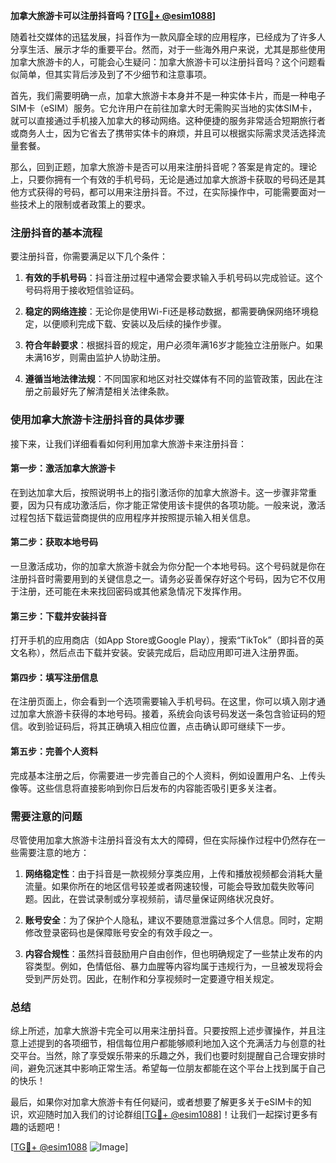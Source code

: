 **加拿大旅游卡可以注册抖音吗？[[TG💪+ @esim1088](https://t.me/s/esim1088)]**

随着社交媒体的迅猛发展，抖音作为一款风靡全球的应用程序，已经成为了许多人分享生活、展示才华的重要平台。然而，对于一些海外用户来说，尤其是那些使用加拿大旅游卡的人，可能会心生疑问：加拿大旅游卡可以注册抖音吗？这个问题看似简单，但其实背后涉及到了不少细节和注意事项。

首先，我们需要明确一点，加拿大旅游卡本身并不是一种实体卡片，而是一种电子SIM卡（eSIM）服务。它允许用户在前往加拿大时无需购买当地的实体SIM卡，就可以直接通过手机接入加拿大的移动网络。这种便捷的服务非常适合短期旅行者或商务人士，因为它省去了携带实体卡的麻烦，并且可以根据实际需求灵活选择流量套餐。

那么，回到正题，加拿大旅游卡是否可以用来注册抖音呢？答案是肯定的。理论上，只要你拥有一个有效的手机号码，无论是通过加拿大旅游卡获取的号码还是其他方式获得的号码，都可以用来注册抖音。不过，在实际操作中，可能需要面对一些技术上的限制或者政策上的要求。

### 注册抖音的基本流程

要注册抖音，你需要满足以下几个条件：

1. **有效的手机号码**：抖音注册过程中通常会要求输入手机号码以完成验证。这个号码将用于接收短信验证码。
   
2. **稳定的网络连接**：无论你是使用Wi-Fi还是移动数据，都需要确保网络环境稳定，以便顺利完成下载、安装以及后续的操作步骤。

3. **符合年龄要求**：根据抖音的规定，用户必须年满16岁才能独立注册账户。如果未满16岁，则需由监护人协助注册。

4. **遵循当地法律法规**：不同国家和地区对社交媒体有不同的监管政策，因此在注册之前最好先了解清楚相关法律条款。

### 使用加拿大旅游卡注册抖音的具体步骤

接下来，让我们详细看看如何利用加拿大旅游卡来注册抖音：

#### 第一步：激活加拿大旅游卡
在到达加拿大后，按照说明书上的指引激活你的加拿大旅游卡。这一步骤非常重要，因为只有成功激活后，你才能正常使用该卡提供的各项功能。一般来说，激活过程包括下载运营商提供的应用程序并按照提示输入相关信息。

#### 第二步：获取本地号码
一旦激活成功，你的加拿大旅游卡就会为你分配一个本地号码。这个号码就是你在注册抖音时需要用到的关键信息之一。请务必妥善保存好这个号码，因为它不仅用于注册，还可能在未来找回密码或其他紧急情况下发挥作用。

#### 第三步：下载并安装抖音
打开手机的应用商店（如App Store或Google Play），搜索“TikTok”（即抖音的英文名称），然后点击下载并安装。安装完成后，启动应用即可进入注册界面。

#### 第四步：填写注册信息
在注册页面上，你会看到一个选项需要输入手机号码。在这里，你可以填入刚才通过加拿大旅游卡获得的本地号码。接着，系统会向该号码发送一条包含验证码的短信。收到验证码后，将其正确填入相应位置，点击确认即可继续下一步。

#### 第五步：完善个人资料
完成基本注册之后，你需要进一步完善自己的个人资料，例如设置用户名、上传头像等。这些信息将直接影响到你日后发布的内容能否吸引更多关注者。

### 需要注意的问题

尽管使用加拿大旅游卡注册抖音没有太大的障碍，但在实际操作过程中仍然存在一些需要注意的地方：

1. **网络稳定性**：由于抖音是一款视频分享类应用，上传和播放视频都会消耗大量流量。如果你所在的地区信号较差或者网速较慢，可能会导致加载失败等问题。因此，在尝试录制或分享视频前，请尽量保证网络状况良好。

2. **账号安全**：为了保护个人隐私，建议不要随意泄露过多个人信息。同时，定期修改登录密码也是保障账号安全的有效手段之一。

3. **内容合规性**：虽然抖音鼓励用户自由创作，但也明确规定了一些禁止发布的内容类型。例如，色情低俗、暴力血腥等内容均属于违规行为，一旦被发现将会受到严厉处罚。因此，在制作和分享视频时一定要遵守相关规定。

### 总结

综上所述，加拿大旅游卡完全可以用来注册抖音。只要按照上述步骤操作，并且注意上述提到的各项细节，相信每位用户都能够顺利地加入这个充满活力与创意的社交平台。当然，除了享受娱乐带来的乐趣之外，我们也要时刻提醒自己合理安排时间，避免沉迷其中影响正常生活。希望每一位朋友都能在这个平台上找到属于自己的快乐！

最后，如果你对加拿大旅游卡有任何疑问，或者想要了解更多关于eSIM卡的知识，欢迎随时加入我们的讨论群组[[TG💪+ @esim1088](https://t.me/s/esim1088)]！让我们一起探讨更多有趣的话题吧！

[[TG💪+ @esim1088](https://t.me/s/esim1088) ![Image](https://i.postimg.cc/4NQfJmqS/Snipaste-2025-05-13-00-14-12.png)]